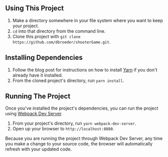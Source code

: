 ## Using This Project

1. Make a directory somewhere in your file system where you want to keep your project.
1. `cd` into that directory from the command line.
1. Clone this project with `git clone https://github.com/dbroeder/shooterGame.git`.

## Installing Dependencies

1. Follow the blog post for instructions on how to install [Yarn](https://yarnpkg.com/en/) if you don't already have it installed.
1. From the cloned project's directory, run `yarn install`.

## Running The Project

Once you've installed the project's dependencies, you can run the project using [Webpack Dev Server](https://github.com/webpack/webpack-dev-server).

1. From your project's directory, run `yarn webpack-dev-server`.
1. Open up your browser to `http://localhost:8080`.


Because you are running the project through Webpack Dev Server, any time you make a change to your source code, the browser will automatically refresh with your updated code.
